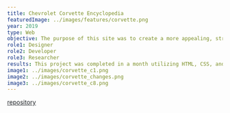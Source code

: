 ```yaml
---
title: Chevrolet Corvette Encyclopedia
featuredImage: ../images/features/corvette.png
year: 2019
type: Web
objective: The purpose of this site was to create a more appealing, stripped down version of a wiki site. This site was developed as a course project for CGT 353 at Purdue University. As a budding car enthusiast, I was inspired to create a site that finds a balance between design and technical information without being too overwhelming.
role1: Designer
role2: Developer
role3: Researcher
results: This project was completed in a month utilizing HTML, CSS, and jQuery. This site met all evaluation criteria in fields relating to 508 compliancy, aesthetics, and development. The next steps in this site would be to expand its current application and simplify the site by turning it into a React application.
image1: ../images/corvette_c1.png
image2: ../images/corvette_changes.png
image3: ../images/corvette_c8.png
---
```


<a href="https://github.com/nicoledwenger/CorvetteEncyclopedia" style="color: #212529;">repository</a>